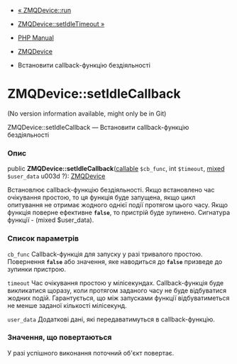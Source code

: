- [« ZMQDevice::run](zmqdevice.run.md)
- [ZMQDevice::setIdleTimeout »](zmqdevice.setidletimeout.md)

- [PHP Manual](index.md)
- [ZMQDevice](class.zmqdevice.md)
- Встановити callback-функцію бездіяльності

# ZMQDevice::setIdleCallback

(No version information available, might only be in Git)

ZMQDevice::setIdleCallback — Встановити callback-функцію бездіяльності

### Опис

public
**ZMQDevice::setIdleCallback**([callable](language.types.callable.md)
`$cb_func`, int `$timeout`,
[mixed](language.types.declarations.md#language.types.declarations.mixed)
`$user_data` u003d ?): [ZMQDevice](class.zmqdevice.md)

Встановлює callback-функцію бездіяльності. Якщо встановлено час очікування
простою, то ця функція буде запущена, якщо цикл опитування не отримає жодного
однієї події протягом цього часу. Якщо функція поверне ефективне
**`false`**, то пристрій буде зупинено. Сигнатура функції - (mixed
$user_data).

### Список параметрів

`cb_func`
Callback-функція для запуску у разі тривалого простою. Повернення
**`false`** або значення, яке наводиться до **`false`** призведе до
зупинки пристрою.

`timeout`
Час очікування простою у мілісекундах. Callback-функція буде
викликатися щоразу, коли протягом заданого часу не буде
відбуватися жодних подій. Гарантується, що між запусками функції
відбуватиметься не менше заданої кількості мілісекунд.

`user_data`
Додаткові дані, які передаватимуться в callback-функцію.

### Значення, що повертаються

У разі успішного виконання поточний об'єкт повертає.
